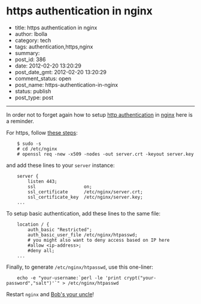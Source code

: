# https authentication in nginx

- title: https authentication in nginx
- author: lbolla
- category: tech
- tags: authentication,https,nginx
- summary: 
- post_id: 386
- date: 2012-02-20 13:20:29
- post_date_gmt: 2012-02-20 13:20:29
- comment_status: open
- post_name: https-authentication-in-nginx
- status: publish
- post_type: post

----------------

In order not to forget again how to setup [http authentication][1] in [nginx][2] here is a reminder.

For https, follow [these steps][3]:
    
        $ sudo -s
        # cd /etc/nginx
        # openssl req -new -x509 -nodes -out server.crt -keyout server.key
    

and add these lines to your `server` instance: 
    
        server {
            listen 443;
            ssl                  on;
            ssl_certificate      /etc/nginx/server.crt;
            ssl_certificate_key  /etc/nginx/server.key;
        ...
    

To setup basic authentication, add these lines to the same file:
    
        location / {
            auth_basic "Restricted";
            auth_basic_user_file /etc/nginx/htpasswd;
            # you might also want to deny access based on IP here
            #allow <ip-address>;
            #deny all;
        ...
    

Finally, to generate `/etc/nginx/htpasswd`, use this one-liner:
    
        echo -e "your-username:`perl -le 'print crypt("your-password","salt")'`" > /etc/nginx/htpasswd
    

Restart `nginx` and [Bob's your uncle][4]!

   [1]: http://en.wikipedia.org/wiki/Basic_access_authentication
   [2]: http://nginx.org/
   [3]: http://dracoblue.net/dev/https-nginx-with-self-signed-ssl-certificate/188/
   [4]: http://en.wikipedia.org/wiki/Bob's_your_uncle